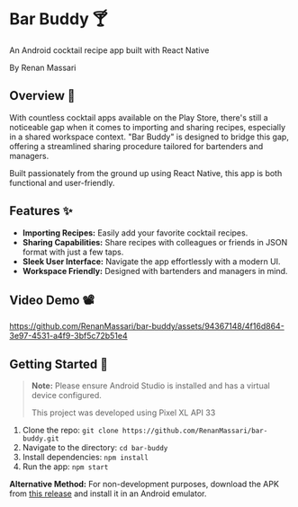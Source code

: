 # Bar Buddy 🍸
An Android cocktail recipe app built with React Native

By Renan Massari

## Overview 📖
With countless cocktail apps available on the Play Store, there's still a noticeable gap when it comes to importing and sharing recipes, especially in a shared workspace context. "Bar Buddy" is designed to bridge this gap, offering a streamlined sharing procedure tailored for bartenders and managers.

Built passionately from the ground up using React Native, this app is both functional and user-friendly.

## Features ✨
* **Importing Recipes:** Easily add your favorite cocktail recipes.
* **Sharing Capabilities:** Share recipes with colleagues or friends in JSON format with just a few taps.
* **Sleek User Interface:** Navigate the app effortlessly with a modern UI.
* **Workspace Friendly:** Designed with bartenders and managers in mind.

## Video Demo 📽️
https://github.com/RenanMassari/bar-buddy/assets/94367148/4f16d864-3e97-4531-a4f9-3bf5c72b51e4

## Getting Started 🚀
> **Note:** Please ensure Android Studio is installed and has a virtual device configured.
>
> This project was developed using Pixel XL API 33
1. Clone the repo:
`git clone https://github.com/RenanMassari/bar-buddy.git`
2. Navigate to the directory:
`cd bar-buddy`
3. Install dependencies:
`npm install`
4. Run the app:
`npm start`

**Alternative Method:**
For non-development purposes, download the APK from [this release](https://github.com/RenanMassari/bar-buddy/releases/tag/0.6.0-alpha) and install it in an Android emulator.
